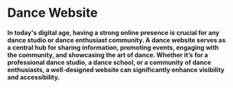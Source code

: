 # Dance Website
#### In today's digital age, having a strong online presence is crucial for any dance studio or dance enthusiast community. A dance website serves as a central hub for sharing information, promoting events, engaging with the community, and showcasing the art of dance. Whether it’s for a professional dance studio, a dance school, or a community of dance enthusiasts, a well-designed website can significantly enhance visibility and accessibility.

